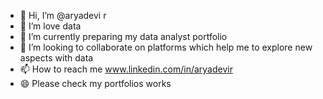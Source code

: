 - 👋 Hi, I’m @aryadevi r
- 👀 I’m love data
- 🌱 I’m currently preparing my data analyst portfolio
- 💞️ I’m looking to collaborate on platforms which help me to explore new aspects with data
- 📫 How to reach me www.linkedin.com/in/aryadevir
- 😄 Please check my portfolios works


<!---
aryadevirajeev/aryadevirajeev is a ✨ special ✨ repository because its `README.md` (this file) appears on your GitHub profile.
You can click the Preview link to take a look at your changes.
--->
